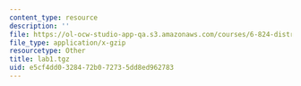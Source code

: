 ```yaml
---
content_type: resource
description: ''
file: https://ol-ocw-studio-app-qa.s3.amazonaws.com/courses/6-824-distributed-computer-systems-engineering-spring-2006/e5cf4dd0328472b072735dd8ed962783_lab1.tgz
file_type: application/x-gzip
resourcetype: Other
title: lab1.tgz
uid: e5cf4dd0-3284-72b0-7273-5dd8ed962783
---
```

